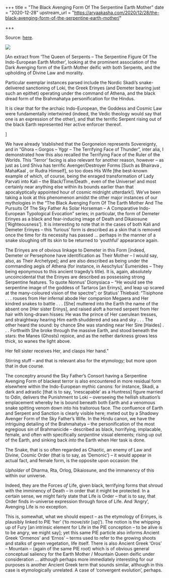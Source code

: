 +++
title = "The Black Avenging Form Of The Serpentine Earth Mother"
date = "2020-12-28"
upstream_url = "https://aryaakasha.com/2020/12/28/the-black-avenging-form-of-the-serpentine-earth-mother/"

+++

Source: [here](https://aryaakasha.com/2020/12/28/the-black-avenging-form-of-the-serpentine-earth-mother/).

![](https://aryaakasha.files.wordpress.com/2020/12/singer_sargent_john_-_orestes_pursued_by_the_furies_-_1921.jpg?w=920)

\[An extract from ‘The Queen of Serpents – The Serpentine Figure Of The Indo-European Earth Mother’, looking at the prominent association of the Dark Avenging form of the Earth Mother deific with both Serpents, and the upholding of Divine Law and morality.

Particular exemplar instances parsed include the Nordic Skadi’s snake-delivered sanctioning of Loki, the Greek Erinyes (and Demeter bearing just such an epithet) operating under the command of Athena, and the black dread form of the Brahmahatya personification for the Hindus.

It is clear that for the archaic Indo-European, the Goddess and Cosmic Law were fundamentally intertwined (indeed, the Vedic theology would say that one is an expression of the other), and that the terrific Serpent rising out of the black Earth represented Her active enforcer thereof.

\]

We have already ‘stablished that the Gorgoneion represents Sovereignty, and in “Ghora – Gorgos – Yggr – The Terrifying Face of Thunder”, inter alia, I demonstrated how this also recalled the Terrifying Face of the Ruler of the Worlds. This ‘Terror’ facing is also relevant for another reason, however – as just as Lord Shiva has terrific Avenger/Destroyer Forms \[Such as Bhairava , MahaKaal , or Rudra Himself\], so too does His Wife \[the best-known example of which, of course, being the enraged transformation of Lady Parvati into Kali – the Black/Time/Death , even of the Universe! and most certainly near anything else within its bounds earlier than that apocalyptically appointed hour of cosmic midnight utterdark!\]. We’ve been taking a look at this phenomenon amidst the other major instances of our mythologies in the “The Black Avenging Form Of The Earth Mother And The Pursuits Of The Sky Father As Solar Horseman – A Comparative Indo-European Typological Evocation” series; in particular, the form of Demeter Erinyes as a black and fear-inducing image of Death and Dikaiosune \[‘Righteousness’\]. It is interesting to note that in the cases of both Kali and Demeter Erinyes – this ‘furious’ form is described as a skin that is removed once the time for its necessity has passed … perhaps in the manner of a snake sloughing off its skin to be returned to ‘youthful’ appearance again.

The Erinyes are of obvious linkage to Demeter in this Form \[indeed, Demeter or Persephone have identification as Their Mother – I would say, also, as Their Archetype\]; and are also described as being under the commanding aegis of Athena (for instance, in Aeschylus’ Eumenides – They being eponymous to this ancient tragedy’s title). It is, again, absolutely uncoincidental that the Erinyes are described as possessing strong Serpentine features. To quote Nonnus’ Dionysiaca – “He would see the serpentine image of the goddess of Tartaros \[an Erinys\], and leap up scared at the many-coloured vision of the spectre”; or Statius’ Thiebaid: “Tisiphone . . . rouses from Her infernal abode Her companion Megaera and Her kindred snakes to battle . . . \[She\] muttered into the Earth the name of the absent one \[Her sister Erinys\], and raised aloft a horned serpent from Her hair with long-drawn hisses: He was the prince of Her caerulean tresses, and straightway hearing Him earth shuddered and sea and sky . . . The other heard the sound: by chance She was standing near Her Sire \[Haides\] . . . Forthwith She broke through the massive Earth, and stood beneath the stars: the Manes (Ghosts) rejoice, and as the nether darkness grows less thick, so wanes the light above.

Her fell sister receives Her, and clasps Her hand.”

Stirring stuff – and that is relevant also for the etymology; but more upon that in due course.

The conceptry around the Sky Father’s Consort having a Serpentine Avenging Form of blackest terror is also encountered in more residual form elsewhere within the Indo-European mythic canons: for instance, Skadi, a dark and adrastic \[that is to say, ‘inescapable’ as a Huntress\] figure married to Odin, delivers the Punishment to Loki – overseeing the hellish situation’s emplacement whereby he is bound beneath both Earth and a venomous snake spitting venom down into his traitorous face. The confluence of Earth and Serpent and Sanction is clearly visible here; meted out by a Shadowy Avenger Form of the Sky Father’s Wife. In the Hindu canon, we have the intriguing detailing of the Brahmahatya – the personification of the most egregious sin of Brahmanicide – described as black, horrifying, implacable, female, and often with specifically *serpentine* visual elements; rising up out of the Earth, and sinking back *into* the Earth when Her task is done.

The Snake, that is so often regarded as Chaotic, an enemy of Law and Divine, Cosmic Order (that is to say, as ‘Demonic’) – it would appear in actual fact, and female form, is the opposite upon occasion: the

*Upholder* of Dharma, Rta, Orlog, Dikaiosune, and the immanency of this
within our universe.

Indeed, they are the Forces *of* Life, given black, terrifying forms that shroud with the imminency of Death – in order that it might be protected. In a certain sense, we might fairly state that Life is Order – that is to say, that Order finds in-universe expression through force of Life. And ‘Angry’, Avenging Life is no exception.

This is, somewhat, what we should expect – as the etymology of Erinyes, is plausibly linked to PIE ‘her’ (‘to move/stir \[up\]’). The notion is the whipping up of Fury \[an intrinsic element for Life in the PIE conception – to be alive is to be angry, we might say\]; yet this same PIE particle also informs Ancient Greek ‘Ormenos’ and ‘Ernos’ – terms used to refer to the growing shoots and stalks of green vegetation, life itself. There is also Ancient Greek ‘Oros’ – Mountain – (again of the same PIE root) which is of obvious general conceptual saliency for the Earth Mother / Mountain Queen deific under consideration … although perhaps more immediately interesting for our purposes is another Ancient Greek term that sounds similar, although in this case is etymologically unrelated. A case of ‘convergent evolution’, perhaps.
